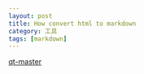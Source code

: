 ```yaml
---
layout: post
title: How convert html to markdown
category: 工具
tags: [markdown]
---
```


[qt-master](static/2021-07-18-qt-master.html)